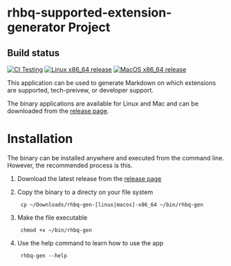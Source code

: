 # rhbq-supported-extension-generator Project

## Build status

[![CI Testing](https://github.com/tqvarnst/rhbq-supported-extension-generator/actions/workflows/test.yaml/badge.svg)](https://github.com/tqvarnst/rhbq-supported-extension-generator/actions/workflows/test.yaml)
[![Linux x86_64 release](https://github.com/tqvarnst/rhbq-supported-extension-generator/actions/workflows/linux-x86_64-release.yaml/badge.svg)](https://github.com/tqvarnst/rhbq-supported-extension-generator/actions/workflows/linux-x86_64-release.yaml)
[![MacOS x86_64 release](https://github.com/tqvarnst/rhbq-supported-extension-generator/actions/workflows/macos-x86_64-release.yaml/badge.svg)](https://github.com/tqvarnst/rhbq-supported-extension-generator/actions/workflows/macos-x86_64-release.yaml)


This application can be used to generate Markdown on which extensions are supported, tech-preivew, or developer support. 

The binary applications are available for Linux and Mac and can be downloaded from the [release page](https://github.com/tqvarnst/rhbq-supported-extension-generator/releases).

# Installation
The binary can be installed anywhere and executed from the command line. However, the recommended process is this.

1. Download the latest release from the [release page](https://github.com/tqvarnst/rhbq-supported-extension-generator/releases)
2. Copy the binary to a directy on your file system

        cp ~/Downloads/rhbq-gen-[linux|macos]-x86_64 ~/bin/rhbq-gen

3. Make the file executable

        chmod +x ~/bin/rhbq-gen

4. Use the help command to learn how to use the app

        rhbq-gen --help

